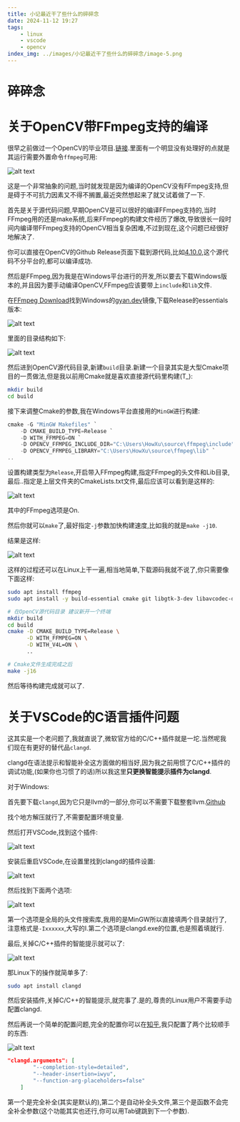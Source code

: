 ```yaml
---
title: 小记最近干了些什么的碎碎念
date: 2024-11-12 19:27
tags: 
    - linux 
    - vscode 
    - opencv
index_img: ../images/小记最近干了些什么的碎碎念/image-5.png
---
```


# 碎碎念

# 关于OpenCV带FFmpeg支持的编译

很早之前做过一个OpenCV的毕业项目.[链接](https://github.com/HowXu/CaiFish).里面有一个明显没有处理好的点就是其运行需要外置命令`ffmpeg`可用:

![alt text](../images/小记最近干了些什么的碎碎念/image-1.png)

这是一个非常抽象的问题,当时就发现是因为编译的OpenCV没有FFmpeg支持,但是碍于不可抗力因素又不得不搁置,最近突然想起来了就又试着做了一下.

首先是关于源代码问题,早期OpenCV是可以很好的编译FFmpeg支持的,当时FFmpeg用的还是make系统,后来FFmpeg的构建文件经历了爆改,导致很长一段时间内编译带FFmpeg支持的OpenCV相当复杂困难,不过到现在,这个问题已经很好地解决了.

你可以直接在OpenCV的Github Release页面下载到源代码,比如[4.10.0](https://github.com/opencv/opencv/releases/tag/4.10.0),这个源代码不分平台的,都可以编译成功.

然后是FFmpeg,因为我是在Windows平台进行的开发,所以要去下载Windows版本的,并且因为要手动编译OpenCV,FFmpeg应该要带上`include`和`lib`文件.



在[FFmpeg Download](https://ffmpeg.org/download.html)找到Windows的[gyan.dev](https://www.gyan.dev/ffmpeg/builds/)镜像,下载Release的essentials版本:

![alt text](../images/小记最近干了些什么的碎碎念/image-3.png)

里面的目录结构如下:

![alt text](../images/小记最近干了些什么的碎碎念/image-4.png)

然后进到OpenCV源代码目录,新建`build`目录.新建一个目录其实是大型Cmake项目的一贯做法,但是我以前用Cmake就是喜欢直接源代码里构建(T_):

```bash
mkdir build
cd build
```

接下来调整Cmake的参数,我在Windows平台直接用的`MinGW`进行构建:

```powershell
cmake -G "MinGW Makefiles" `
    -D CMAKE_BUILD_TYPE=Release `
    -D WITH_FFMPEG=ON `
    -D OPENCV_FFMPEG_INCLUDE_DIR="C:\Users\HowXu\source\ffmpeg\include" `
    -D OPENCV_FFMPEG_LIBRARY="C:\Users\HowXu\source\ffmpeg\lib" `
..
```

设置构建类型为`Release`,开启带入FFmpeg构建,指定FFmpeg的头文件和Lib目录,最后..指定是上层文件夹的CmakeLists.txt文件,最后应该可以看到是这样的:

![alt text](../images/小记最近干了些什么的碎碎念/image.png)

其中的FFmpeg选项是On.

然后你就可以`make`了,最好指定`-j`参数加快构建速度,比如我的就是`make -j10`.

结果是这样:

![alt text](../images/小记最近干了些什么的碎碎念/image-2.png)

这样的过程还可以在Linux上干一遍,相当地简单,下载源码我就不说了,你只需要像下面这样:


```bash
sudo apt install ffmpeg
sudo apt install -y build-essential cmake git libgtk-3-dev libavcodec-dev libavformat-dev libswscale-dev

# 在OpenCV源代码目录 建议新开一个终端
mkdir build
cd build
cmake -D CMAKE_BUILD_TYPE=Release \
      -D WITH_FFMPEG=ON \
      -D WITH_V4L=ON \
      ..

# Cmake文件生成完成之后
make -j16
```

然后等待构建完成就可以了.

# 关于VSCode的C语言插件问题

这其实是一个老问题了,我就直说了,微软官方给的C/C++插件就是一坨.当然呢我们现在有更好的替代品`clangd`.

clangd在语法提示和智能补全这方面做的相当好,因为我之前用惯了C/C++插件的调试功能,(如果你也习惯了的话)所以我这里**只更换智能提示插件为clangd**.

对于Windows:

首先要下载`clangd`,因为它只是llvm的一部分,你可以不需要下载整套llvm.[Github](https://github.com/clangd/clangd/)

找个地方解压就行了,不需要配置环境变量.

然后打开VSCode,找到这个插件:

![alt text](../images/小记最近干了些什么的碎碎念/image-5.png)

安装后重启VSCode,在设置里找到clangd的插件设置:

![alt text](../images/小记最近干了些什么的碎碎念/image-6.png)

然后找到下面两个选项:

![alt text](../images/小记最近干了些什么的碎碎念/image-7.png)

第一个选项是全局的头文件搜索库,我用的是MinGW所以直接填两个目录就行了,注意格式是`-Ixxxxxx`,大写的I.第二个选项是clangd.exe的位置,也是照着填就行.

最后,关掉C/C++插件的智能提示就可以了:

![alt text](../images/小记最近干了些什么的碎碎念/image-8.png)

那Linux下的操作就简单多了:

```bash
sudo apt install clangd
```

然后安装插件,关掉C/C++的智能提示,就完事了.是的,尊贵的Linux用户不需要手动配置clangd.


然后再说一个简单的配置问题,完全的配置你可以在[知乎](https://zhuanlan.zhihu.com/p/398790625),我只配置了两个比较顺手的东西:

![alt text](../images/小记最近干了些什么的碎碎念/image-9.png)

```json
"clangd.arguments": [
        "--completion-style=detailed",
        "--header-insertion=iwyu",
        "--function-arg-placeholders=false"
    ]
```

第一个是完全补全(其实是默认的),第二个是自动补全头文件,第三个是函数不会完全补全参数(这个功能其实也还行,你可以用Tab键跳到下一个参数).